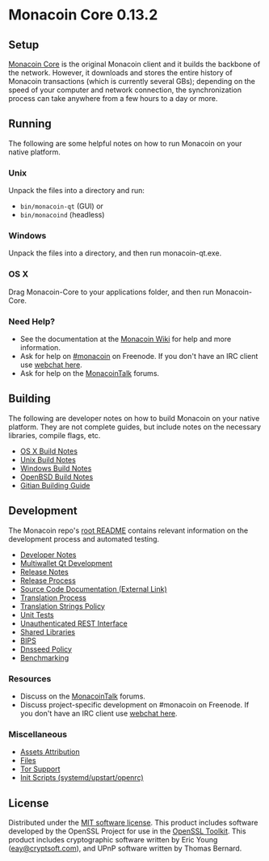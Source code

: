 Monacoin Core 0.13.2
=====================

Setup
---------------------
[Monacoin Core](http://monacoin.org/en/download) is the original Monacoin client and it builds the backbone of the network. However, it downloads and stores the entire history of Monacoin transactions (which is currently several GBs); depending on the speed of your computer and network connection, the synchronization process can take anywhere from a few hours to a day or more.

Running
---------------------
The following are some helpful notes on how to run Monacoin on your native platform.

### Unix

Unpack the files into a directory and run:

- `bin/monacoin-qt` (GUI) or
- `bin/monacoind` (headless)

### Windows

Unpack the files into a directory, and then run monacoin-qt.exe.

### OS X

Drag Monacoin-Core to your applications folder, and then run Monacoin-Core.

### Need Help?

* See the documentation at the [Monacoin Wiki](https://monacoin.info/)
for help and more information.
* Ask for help on [#monacoin](http://webchat.freenode.net?channels=monacoin) on Freenode. If you don't have an IRC client use [webchat here](http://webchat.freenode.net?channels=monacoin).
* Ask for help on the [MonacoinTalk](https://monacointalk.io/) forums.

Building
---------------------
The following are developer notes on how to build Monacoin on your native platform. They are not complete guides, but include notes on the necessary libraries, compile flags, etc.

- [OS X Build Notes](build-osx.md)
- [Unix Build Notes](build-unix.md)
- [Windows Build Notes](build-windows.md)
- [OpenBSD Build Notes](build-openbsd.md)
- [Gitian Building Guide](gitian-building.md)

Development
---------------------
The Monacoin repo's [root README](/README.md) contains relevant information on the development process and automated testing.

- [Developer Notes](developer-notes.md)
- [Multiwallet Qt Development](multiwallet-qt.md)
- [Release Notes](release-notes.md)
- [Release Process](release-process.md)
- [Source Code Documentation (External Link)](https://dev.visucore.com/bitcoin/doxygen/)
- [Translation Process](translation_process.md)
- [Translation Strings Policy](translation_strings_policy.md)
- [Unit Tests](unit-tests.md)
- [Unauthenticated REST Interface](REST-interface.md)
- [Shared Libraries](shared-libraries.md)
- [BIPS](bips.md)
- [Dnsseed Policy](dnsseed-policy.md)
- [Benchmarking](benchmarking.md)

### Resources
* Discuss on the [MonacoinTalk](https://monacointalk.io/) forums.
* Discuss project-specific development on #monacoin on Freenode. If you don't have an IRC client use [webchat here](http://webchat.freenode.net/?channels=monacoin).

### Miscellaneous
- [Assets Attribution](assets-attribution.md)
- [Files](files.md)
- [Tor Support](tor.md)
- [Init Scripts (systemd/upstart/openrc)](init.md)

License
---------------------
Distributed under the [MIT software license](http://www.opensource.org/licenses/mit-license.php).
This product includes software developed by the OpenSSL Project for use in the [OpenSSL Toolkit](https://www.openssl.org/). This product includes
cryptographic software written by Eric Young ([eay@cryptsoft.com](mailto:eay@cryptsoft.com)), and UPnP software written by Thomas Bernard.
